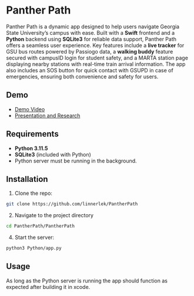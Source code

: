 # Panther Path

Panther Path is a dynamic app designed to help users navigate Georgia State University’s campus with ease. Built with a **Swift** frontend and a **Python** backend using **SQLite3** for reliable data support, Panther Path offers a seamless user experience. Key features include a **live tracker** for GSU bus routes powered by Passiogo data, a **walking buddy** feature secured with campusID login for student safety, and a MARTA station page displaying nearby stations with real-time train arrival information. The app also includes an SOS button for quick contact with GSUPD in case of emergencies, ensuring both convenience and safety for users.
## Demo
- [Demo Video](https://youtube.com/shorts/v9HI47REj_I)
- [Presentation and Research](https://www.canva.com/design/DAGW-rlm34w/FenjI02ogDL-ecCU9XM1VA/view?utm_content=DAGW-rlm34w&utm_campaign=designshare&utm_medium=link&utm_source=editor)

## Requirements

- **Python 3.11.5**
- **SQLite3** (included with Python)
- Python server must be running in the background.

## Installation

1. Clone the repo:
```bash
git clone https://github.com/linnerlek/PantherPath
```
2. Navigate to the project directory
```bash
cd PantherPath/PantherPath
```
4. Start the server:
```bash
python3 Python/app.py
```

## Usage
As long as the Python server is running the app should function as expected after building it in xcode. 
